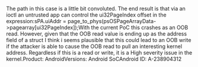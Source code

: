 The path in this case is a little bit convoluted. The end result is that via an ioctl an untrusted app can control the ui32PageIndex offset in the expression:sPA.uiAddr = page_to_phys(psOSPageArrayData->pagearray[ui32PageIndex]);With the current PoC this crashes as an OOB read. However, given that the OOB read value is ending up as the address field of a struct I think i seems plausible that this could lead to an OOB write if the attacker is able to cause the OOB read to pull an interesting kernel address. Regardless if this is a read or write, it is a High severity issue in the kernel.Product: AndroidVersions: Android SoCAndroid ID: A-238904312